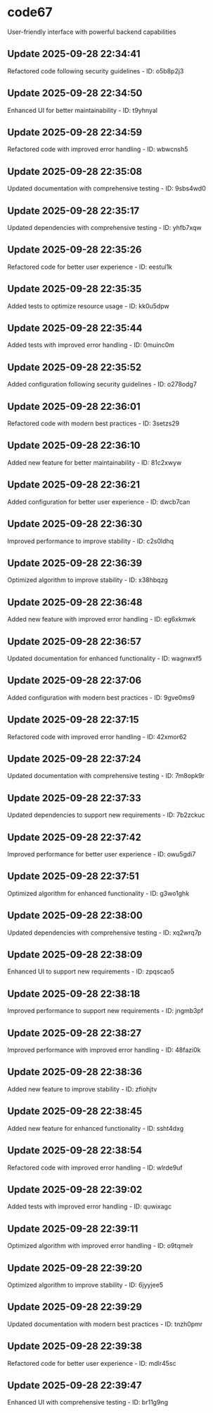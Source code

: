 # code67
User-friendly interface with powerful backend capabilities

## Update 2025-09-28 22:34:41
Refactored code following security guidelines - ID: o5b8p2j3


## Update 2025-09-28 22:34:50
Enhanced UI for better maintainability - ID: t9yhnyal


## Update 2025-09-28 22:34:59
Refactored code with improved error handling - ID: wbwcnsh5


## Update 2025-09-28 22:35:08
Updated documentation with comprehensive testing - ID: 9sbs4wd0


## Update 2025-09-28 22:35:17
Updated dependencies with comprehensive testing - ID: yhfb7xqw


## Update 2025-09-28 22:35:26
Refactored code for better user experience - ID: eestul1k


## Update 2025-09-28 22:35:35
Added tests to optimize resource usage - ID: kk0u5dpw


## Update 2025-09-28 22:35:44
Added tests with improved error handling - ID: 0muinc0m


## Update 2025-09-28 22:35:52
Added configuration following security guidelines - ID: o278odg7


## Update 2025-09-28 22:36:01
Refactored code with modern best practices - ID: 3setzs29


## Update 2025-09-28 22:36:10
Added new feature for better maintainability - ID: 81c2xwyw


## Update 2025-09-28 22:36:21
Added configuration for better user experience - ID: dwcb7can


## Update 2025-09-28 22:36:30
Improved performance to improve stability - ID: c2s0ldhq


## Update 2025-09-28 22:36:39
Optimized algorithm to improve stability - ID: x38hbqzg


## Update 2025-09-28 22:36:48
Added new feature with improved error handling - ID: eg6xkmwk


## Update 2025-09-28 22:36:57
Updated documentation for enhanced functionality - ID: wagnwxf5


## Update 2025-09-28 22:37:06
Added configuration with modern best practices - ID: 9gve0ms9


## Update 2025-09-28 22:37:15
Refactored code with improved error handling - ID: 42xmor62


## Update 2025-09-28 22:37:24
Updated documentation with comprehensive testing - ID: 7m8opk9r


## Update 2025-09-28 22:37:33
Updated dependencies to support new requirements - ID: 7b2zckuc


## Update 2025-09-28 22:37:42
Improved performance for better user experience - ID: owu5gdi7


## Update 2025-09-28 22:37:51
Optimized algorithm for enhanced functionality - ID: g3wo1ghk


## Update 2025-09-28 22:38:00
Updated dependencies with comprehensive testing - ID: xq2wrq7p


## Update 2025-09-28 22:38:09
Enhanced UI to support new requirements - ID: zpqscao5


## Update 2025-09-28 22:38:18
Improved performance to support new requirements - ID: jngmb3pf


## Update 2025-09-28 22:38:27
Improved performance with improved error handling - ID: 48fazi0k


## Update 2025-09-28 22:38:36
Added new feature to improve stability - ID: zfiohjtv


## Update 2025-09-28 22:38:45
Added new feature for enhanced functionality - ID: ssht4dxg


## Update 2025-09-28 22:38:54
Refactored code with improved error handling - ID: wlrde9uf


## Update 2025-09-28 22:39:02
Added tests with improved error handling - ID: quwixagc


## Update 2025-09-28 22:39:11
Optimized algorithm with improved error handling - ID: o9tqmelr


## Update 2025-09-28 22:39:20
Optimized algorithm to improve stability - ID: 6jyyjee5


## Update 2025-09-28 22:39:29
Updated documentation with modern best practices - ID: tnzh0pmr


## Update 2025-09-28 22:39:38
Refactored code for better user experience - ID: mdlr45sc


## Update 2025-09-28 22:39:47
Enhanced UI with comprehensive testing - ID: br11g9ng

